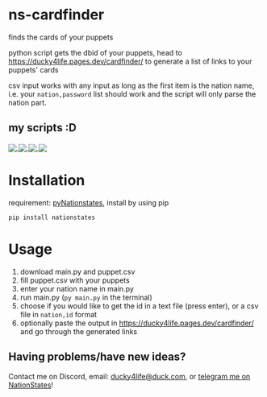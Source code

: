 # ns-cardfinder

finds the cards of your puppets

python script gets the dbid of your puppets, head to https://ducky4life.pages.dev/cardfinder/ to generate a list of links to your puppets' cards

csv input works with any input as long as the first item is the nation name, i.e. your `nation,password` list should work and the script will only parse the nation part.

## my scripts :D

<a href="https://github.com/ducky4life/ns-detag">
  <img align="center" src="https://ducky4life.vercel.app/api/pin/?username=ducky4life&repo=ns-detag&theme=algolia" />
</a>
<a href="https://github.com/ducky4life/ns-blender">
  <img align="center" src="https://ducky4life.vercel.app/api/pin/?username=ducky4life&repo=ns-blender&theme=algolia" />
</a>
<a href="https://github.com/ducky4life/ns-zombie">
  <img align="center" src="https://ducky4life.vercel.app/api/pin/?username=ducky4life&repo=ns-zombie&theme=algolia" />
</a>
<a href="https://github.com/ducky4life/ns-cardfinder">
  <img align="center" src="https://ducky4life.vercel.app/api/pin/?username=ducky4life&repo=ns-cardfinder&theme=algolia" />
</a>

# Installation

requirement: [pyNationstates](https://github.com/DolphDev/pynationstates), install by using pip

```
pip install nationstates
```

# Usage

1. download main.py and puppet.csv
2. fill puppet.csv with your puppets
3. enter your nation name in main.py
4. run main.py (`py main.py` in the terminal)
5. choose if you would like to get the id in a text file (press enter), or a csv file in `nation,id` format
6. optionally paste the output in https://ducky4life.pages.dev/cardfinder/ and go through the generated links

## Having problems/have new ideas?

Contact me on Discord, email: ducky4life@duck.com, or [telegram me on NationStates](https://www.nationstates.net/page=compose_telegram?tgto=ducky)!
